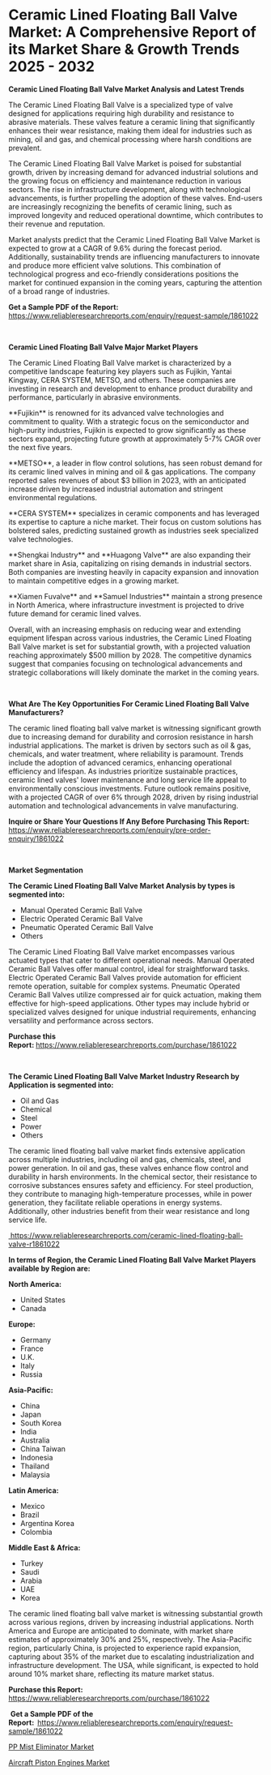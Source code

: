 <p><h1>Ceramic Lined Floating Ball Valve Market: A Comprehensive Report of its Market Share & Growth Trends 2025 - 2032</h1></p><p><strong>Ceramic Lined Floating Ball Valve Market Analysis and Latest Trends</strong></p>
<p><p>The Ceramic Lined Floating Ball Valve is a specialized type of valve designed for applications requiring high durability and resistance to abrasive materials. These valves feature a ceramic lining that significantly enhances their wear resistance, making them ideal for industries such as mining, oil and gas, and chemical processing where harsh conditions are prevalent.</p><p>The Ceramic Lined Floating Ball Valve Market is poised for substantial growth, driven by increasing demand for advanced industrial solutions and the growing focus on efficiency and maintenance reduction in various sectors. The rise in infrastructure development, along with technological advancements, is further propelling the adoption of these valves. End-users are increasingly recognizing the benefits of ceramic lining, such as improved longevity and reduced operational downtime, which contributes to their revenue and reputation.</p><p>Market analysts predict that the Ceramic Lined Floating Ball Valve Market is expected to grow at a CAGR of 9.6% during the forecast period. Additionally, sustainability trends are influencing manufacturers to innovate and produce more efficient valve solutions. This combination of technological progress and eco-friendly considerations positions the market for continued expansion in the coming years, capturing the attention of a broad range of industries.</p></p>
<p><strong>Get a Sample PDF of the Report:&nbsp;</strong> <a href="https://www.reliableresearchreports.com/enquiry/request-sample/1861022?utm_campaign=2222&utm_medium=2&utm_source=Github&utm_content=ia&utm_term=28022025&utm_id=ceramic-lined-floating-ball-valve">https://www.reliableresearchreports.com/enquiry/request-sample/1861022</a></p>
<p>&nbsp;</p>
<p><strong>Ceramic Lined Floating Ball Valve Major Market Players</strong></p>
<p><p>The Ceramic Lined Floating Ball Valve market is characterized by a competitive landscape featuring key players such as Fujikin, Yantai Kingway, CERA SYSTEM, METSO, and others. These companies are investing in research and development to enhance product durability and performance, particularly in abrasive environments.</p><p>**Fujikin** is renowned for its advanced valve technologies and commitment to quality. With a strategic focus on the semiconductor and high-purity industries, Fujikin is expected to grow significantly as these sectors expand, projecting future growth at approximately 5-7% CAGR over the next five years.</p><p>**METSO**, a leader in flow control solutions, has seen robust demand for its ceramic lined valves in mining and oil & gas applications. The company reported sales revenues of about $3 billion in 2023, with an anticipated increase driven by increased industrial automation and stringent environmental regulations.</p><p>**CERA SYSTEM** specializes in ceramic components and has leveraged its expertise to capture a niche market. Their focus on custom solutions has bolstered sales, predicting sustained growth as industries seek specialized valve technologies.</p><p>**Shengkai Industry** and **Huagong Valve** are also expanding their market share in Asia, capitalizing on rising demands in industrial sectors. Both companies are investing heavily in capacity expansion and innovation to maintain competitive edges in a growing market.</p><p>**Xiamen Fuvalve** and **Samuel Industries** maintain a strong presence in North America, where infrastructure investment is projected to drive future demand for ceramic lined valves.</p><p>Overall, with an increasing emphasis on reducing wear and extending equipment lifespan across various industries, the Ceramic Lined Floating Ball Valve market is set for substantial growth, with a projected valuation reaching approximately $500 million by 2028. The competitive dynamics suggest that companies focusing on technological advancements and strategic collaborations will likely dominate the market in the coming years.</p></p>
<p>&nbsp;</p>
<p><strong>What Are The Key Opportunities For Ceramic Lined Floating Ball Valve Manufacturers?</strong></p>
<p><p>The ceramic lined floating ball valve market is witnessing significant growth due to increasing demand for durability and corrosion resistance in harsh industrial applications. The market is driven by sectors such as oil & gas, chemicals, and water treatment, where reliability is paramount. Trends include the adoption of advanced ceramics, enhancing operational efficiency and lifespan. As industries prioritize sustainable practices, ceramic lined valves' lower maintenance and long service life appeal to environmentally conscious investments. Future outlook remains positive, with a projected CAGR of over 6% through 2028, driven by rising industrial automation and technological advancements in valve manufacturing.</p></p>
<p><strong>Inquire or Share Your Questions If Any Before Purchasing This Report:</strong> <a href="https://www.reliableresearchreports.com/enquiry/pre-order-enquiry/1861022?utm_campaign=2222&utm_medium=2&utm_source=Github&utm_content=ia&utm_term=28022025&utm_id=ceramic-lined-floating-ball-valve">https://www.reliableresearchreports.com/enquiry/pre-order-enquiry/1861022</a></p>
<p>&nbsp;</p>
<p><strong>Market Segmentation</strong></p>
<p><strong>The Ceramic Lined Floating Ball Valve Market Analysis by types is segmented into:</strong></p>
<p><ul><li>Manual Operated Ceramic Ball Valve</li><li>Electric Operated Ceramic Ball Valve</li><li>Pneumatic Operated Ceramic Ball Valve</li><li>Others</li></ul></p>
<p><p>The Ceramic Lined Floating Ball Valve market encompasses various actuated types that cater to different operational needs. Manual Operated Ceramic Ball Valves offer manual control, ideal for straightforward tasks. Electric Operated Ceramic Ball Valves provide automation for efficient remote operation, suitable for complex systems. Pneumatic Operated Ceramic Ball Valves utilize compressed air for quick actuation, making them effective for high-speed applications. Other types may include hybrid or specialized valves designed for unique industrial requirements, enhancing versatility and performance across sectors.</p></p>
<p><strong>Purchase this Report:&nbsp;</strong><a href="https://www.reliableresearchreports.com/purchase/1861022?utm_campaign=2222&utm_medium=2&utm_source=Github&utm_content=ia&utm_term=28022025&utm_id=ceramic-lined-floating-ball-valve">https://www.reliableresearchreports.com/purchase/1861022</a></p>
<p>&nbsp;</p>
<p><strong>The Ceramic Lined Floating Ball Valve Market Industry Research by Application is segmented into:</strong></p>
<p><ul><li>Oil and Gas</li><li>Chemical</li><li>Steel</li><li>Power</li><li>Others</li></ul></p>
<p><p>The ceramic lined floating ball valve market finds extensive application across multiple industries, including oil and gas, chemicals, steel, and power generation. In oil and gas, these valves enhance flow control and durability in harsh environments. In the chemical sector, their resistance to corrosive substances ensures safety and efficiency. For steel production, they contribute to managing high-temperature processes, while in power generation, they facilitate reliable operations in energy systems. Additionally, other industries benefit from their wear resistance and long service life.</p></p>
<p><a href="https://www.reliableresearchreports.com/ceramic-lined-floating-ball-valve-r1861022?utm_campaign=2222&utm_medium=2&utm_source=Github&utm_content=ia&utm_term=28022025&utm_id=ceramic-lined-floating-ball-valve">&nbsp;https://www.reliableresearchreports.com/ceramic-lined-floating-ball-valve-r1861022</a></p>
<p><strong>In terms of Region, the Ceramic Lined Floating Ball Valve Market Players available by Region are:</strong></p>
<p>
    <p> <strong> North America: </strong>
        <ul>
            <li>United States</li>
            <li>Canada</li>
        </ul>
        </p> 
    <p> <strong> Europe: </strong>
        <ul>
            <li>Germany</li>
            <li>France</li>
            <li>U.K.</li>
            <li>Italy</li>
            <li>Russia</li>
        </ul>
        </p> 
    <p> <strong> Asia-Pacific: </strong>
        <ul>
            <li>China</li>
            <li>Japan</li>
            <li>South Korea</li>
            <li>India</li>
            <li>Australia</li>
            <li>China Taiwan</li>
            <li>Indonesia</li>
            <li>Thailand</li>
            <li>Malaysia</li>
        </ul>
        </p> 
    <p> <strong> Latin America: </strong>
        <ul>
            <li>Mexico</li>
            <li>Brazil</li>
            <li>Argentina Korea</li>
            <li>Colombia</li>
        </ul>
        </p> 
    <p> <strong> Middle East & Africa: </strong>
        <ul>
            <li>Turkey</li>
            <li>Saudi</li>
            <li>Arabia</li>
            <li>UAE</li>
            <li>Korea</li>
        </ul>
    </p>
    </p>
<p><p>The ceramic lined floating ball valve market is witnessing substantial growth across various regions, driven by increasing industrial applications. North America and Europe are anticipated to dominate, with market share estimates of approximately 30% and 25%, respectively. The Asia-Pacific region, particularly China, is projected to experience rapid expansion, capturing about 35% of the market due to escalating industrialization and infrastructure development. The USA, while significant, is expected to hold around 10% market share, reflecting its mature market status.</p></p>
<p><strong>Purchase this Report: </strong><a href="https://www.reliableresearchreports.com/purchase/1861022?utm_campaign=2222&utm_medium=2&utm_source=Github&utm_content=ia&utm_term=28022025&utm_id=ceramic-lined-floating-ball-valve">https://www.reliableresearchreports.com/purchase/1861022</a></p>
<p>&nbsp;<strong>Get a Sample PDF of the Report:&nbsp;&nbsp;</strong><a href="https://www.reliableresearchreports.com/enquiry/request-sample/1861022?utm_campaign=2222&utm_medium=2&utm_source=Github&utm_content=ia&utm_term=28022025&utm_id=ceramic-lined-floating-ball-valve">https://www.reliableresearchreports.com/enquiry/request-sample/1861022</a></p>
<p><strong></strong></p>
<p><p><a href="https://github.com/sanghpavao1n/Market-Research-Report-List-1/blob/main/pp-mist-eliminator-market.md?utm_campaign=2222&utm_medium=2&utm_source=Github&utm_content=ia&utm_term=28022025&utm_id=ceramic-lined-floating-ball-valve">PP Mist Eliminator Market</a></p><p><a href="https://github.com/forgazerbyjt/Market-Research-Report-List-1/blob/main/aircraft-piston-engines-market.md?utm_campaign=2222&utm_medium=2&utm_source=Github&utm_content=ia&utm_term=28022025&utm_id=ceramic-lined-floating-ball-valve">Aircraft Piston Engines Market</a></p></p>